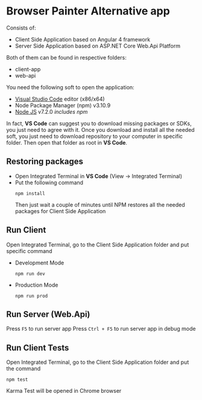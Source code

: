 # Browser Painter Alternative app

Consists of:

- Client Side Application based on Angular 4 framework
- Server Side Application based on ASP.NET Core Web.Api Platform

Both of them can be found in respective folders:

- client-app
- web-api

You need the following soft to open the application:

- [Visual Studio Code](https://code.visualstudio.com/) editor (x86/x64)
- Node Package Manager (npm) v3.10.9
- [Node JS](https://nodejs.org/en/download/) v7.2.0
  _includes npm_

In fact, **VS Code** can suggest you to download missing packages or SDKs, you just need to agree with it.
Once you download and install all the needed soft, you just need to download repository to your computer in specific folder.
Then open that folder as root in **VS Code**.

## Restoring packages
- Open Integrated Terminal in **VS Code** (View -> Integrated Terminal)
- Put the following command
  ```
  npm install
  ```
  Then just wait a couple of minutes until NPM restores all the needed packages for Client Side Application

## Run Client
Open Integrated Terminal, go to the Client Side Application folder and put specific command
- Development Mode
  ```
  npm run dev
  ```
- Production Mode
  ```
  npm run prod
  ```

## Run Server (Web.Api)
Press `F5` to run server app
Press `Ctrl + F5` to run server app in debug mode

## Run Client Tests
Open Integrated Terminal, go to the Client Side Application folder and put the command
  ```
  npm test
  ```
Karma Test will be opened in Chrome browser
